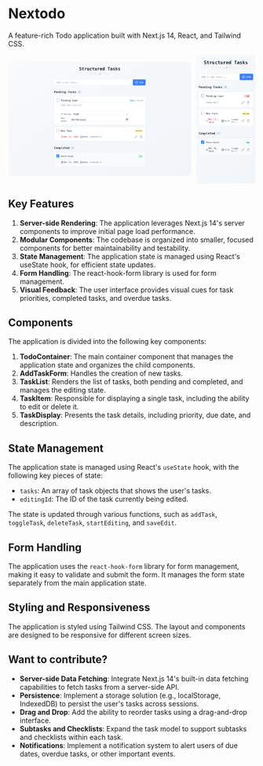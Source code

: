 # Nextodo

A feature-rich Todo application built with Next.js 14, React, and Tailwind CSS.

<div style="display: flex; gap: 10px; align-items: center; justify-content: center">
  <img src="/public/desktop-view.png" alt="Desktop View" style="width: 74%; border-radius: 8px;" />
  <img src="/public/mobile-view.png" alt="Mobile View" style="width: 24%; border-radius: 8px;" />
</div>

## Key Features

1. **Server-side Rendering**: The application leverages Next.js 14's server components to improve initial page load performance.
2. **Modular Components**: The codebase is organized into smaller, focused components for better maintainability and testability.
3. **State Management**: The application state is managed using React's useState hook, for efficient state updates.
4. **Form Handling**: The react-hook-form library is used for form management.
5. **Visual Feedback**: The user interface provides visual cues for task priorities, completed tasks, and overdue tasks.

## Components

The application is divided into the following key components:

1. **TodoContainer**: The main container component that manages the application state and organizes the child components.
2. **AddTaskForm**: Handles the creation of new tasks.
3. **TaskList**: Renders the list of tasks, both pending and completed, and manages the editing state.
4. **TaskItem**: Responsible for displaying a single task, including the ability to edit or delete it.
5. **TaskDisplay**: Presents the task details, including priority, due date, and description.

## State Management

The application state is managed using React's `useState` hook, with the following key pieces of state:

- `tasks`: An array of task objects that shows the user's tasks.
- `editingId`: The ID of the task currently being edited.

The state is updated through various functions, such as `addTask`, `toggleTask`, `deleteTask`, `startEditing`, and `saveEdit`.

## Form Handling

The application uses the `react-hook-form` library for form management, making it easy to validate and submit the form. It manages the form state separately from the main application state.

## Styling and Responsiveness

The application is styled using Tailwind CSS. The layout and components are designed to be responsive for different screen sizes.

## Want to contribute?

- **Server-side Data Fetching**: Integrate Next.js 14's built-in data fetching capabilities to fetch tasks from a server-side API.
- **Persistence**: Implement a storage solution (e.g., localStorage, IndexedDB) to persist the user's tasks across sessions.
- **Drag and Drop**: Add the ability to reorder tasks using a drag-and-drop interface.
- **Subtasks and Checklists**: Expand the task model to support subtasks and checklists within each task.
- **Notifications**: Implement a notification system to alert users of due dates, overdue tasks, or other important events.
